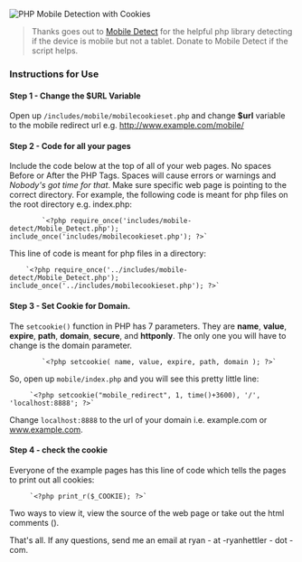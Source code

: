 ![PHP Mobile Detection with Cookies](http://www.ryanhettler.com/images/md_cookies.png)

> Thanks goes out to [Mobile Detect](https://github.com/serbanghita/Mobile-Detect) for the helpful php library detecting if the device is mobile but not a tablet. Donate to Mobile Detect if the script helps.

### Instructions for Use
#### Step 1 - Change the $URL Variable
Open up `/includes/mobile/mobilecookieset.php` and change **$url** variable to the mobile redirect url e.g. http://www.example.com/mobile/


#### Step 2 - Code for all your pages
Include the code below at the top of all of your web pages. No spaces Before or After the PHP Tags. Spaces will cause errors or warnings and *Nobody's got time for that*. Make sure specific web page is pointing to the correct directory. For example, the following code is meant for php files on the root directory e.g. index.php:

            `<?php require_once('includes/mobile-detect/Mobile_Detect.php'); include_once('includes/mobilecookieset.php'); ?>`



This line of code is meant for php files in a directory:

        `<?php require_once('../includes/mobile-detect/Mobile_Detect.php'); include_once('../includes/mobilecookieset.php'); ?>`


#### Step 3 - Set Cookie for Domain.
The `setcookie()` function in PHP has 7 parameters. They are **name**, **value**, **expire**, **path**, **domain**, **secure**, and **httponly**. The only one you will have to change is the domain parameter.

            `<?php setcookie( name, value, expire, path, domain ); ?>`

So, open up `mobile/index.php` and you will see this pretty little line:

         `<?php setcookie("mobile_redirect", 1, time()+3600), '/', 'localhost:8888'; ?>`

Change `localhost:8888` to the url of your domain i.e. example.com or www.example.com. 



#### Step 4 - check the cookie
Everyone of the example pages has this line of code which tells the pages to print out all cookies: 

         `<?php print_r($_COOKIE); ?>`

Two ways to view it, view the source of the web page or take out the html comments (<!-- -->).


That's all. If any questions, send me an email at ryan - at -ryanhettler - dot - com.



